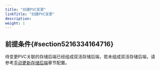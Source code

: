 ```yaml
---
title: "创建PVC变更"
linkTitle: "创建PVC变更"
description: 
weight: 1
---
```


## 前提条件{#section5216334164716}

待变更PVC关联的存储后端已经组成双活存储后端，若未组成双活存储后端，请参考[手动更新存储后端](/docs/存储后端管理/管理存储后端/更新存储后端/手动更新存储后端)章节配置。



